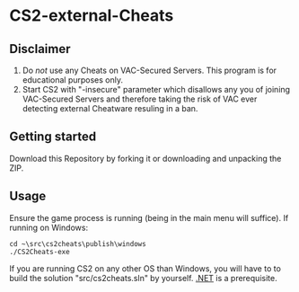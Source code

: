 # CS2-external-Cheats

## Disclaimer
1. Do *not* use any Cheats on VAC-Secured Servers. This program is for educational purposes only. 
2. Start CS2 with "-insecure" parameter which disallows any you of joining VAC-Secured Servers and therefore taking the risk of VAC ever detecting external Cheatware resuling in a ban.

## Getting started 
Download this Repository by forking it or downloading and unpacking the ZIP. 

## Usage
Ensure the game process is running (being in the main menu will suffice).
If running on Windows:
```
cd ~\src\cs2cheats\publish\windows
./CS2Cheats-exe
```
If you are running CS2 on any other OS than Windows, you will have to to build the solution "src/cs2cheats.sln" by yourself. [.NET][.net-link] is a prerequisite.

[.net-link]: https://dotnet.microsoft.com/en-us/
